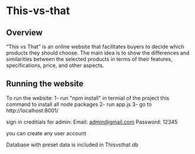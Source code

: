 # This-vs-that

## Overview
“This vs That” is an online website that facilitates buyers to decide which products they should choose.
The main idea is to show the differences and similarities between the selected products in terms of their
features, specifications, price, and other aspects.


## Running the website
To run the website:
1- run "npm install" in termial of the project this command to install all node packages
2- run app.js
3- go to http://localhost:8001/ 

sign in creditials for admin:
Email: admin@gmail.com
Password: 12345

you can create any user account 

Database with preset data is included in Thisvsthat.db
